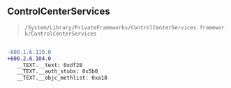## ControlCenterServices

> `/System/Library/PrivateFrameworks/ControlCenterServices.framework/ControlCenterServices`

```diff

-600.1.6.110.0
+600.2.6.104.0
   __TEXT.__text: 0xdf28
   __TEXT.__auth_stubs: 0x5b0
   __TEXT.__objc_methlist: 0xa18

```
